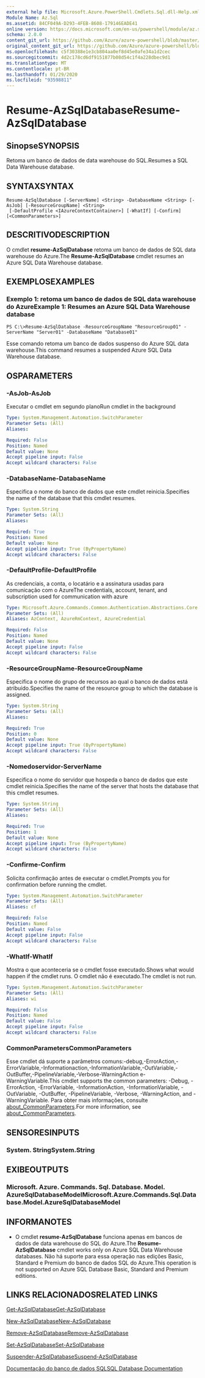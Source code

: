```yaml
---
external help file: Microsoft.Azure.PowerShell.Cmdlets.Sql.dll-Help.xml
Module Name: Az.Sql
ms.assetid: 84CF049A-D293-4FEB-8608-179146EADE41
online version: https://docs.microsoft.com/en-us/powershell/module/az.sql/resume-azsqldatabase
schema: 2.0.0
content_git_url: https://github.com/Azure/azure-powershell/blob/master/src/Sql/Sql/help/Resume-AzSqlDatabase.md
original_content_git_url: https://github.com/Azure/azure-powershell/blob/master/src/Sql/Sql/help/Resume-AzSqlDatabase.md
ms.openlocfilehash: c5f30388e1e3cb804aa0ef8d45e0afe34a1d2cec
ms.sourcegitcommit: 4d2c178cd6df9151877b08d54c1f4a228dbec9d1
ms.translationtype: MT
ms.contentlocale: pt-BR
ms.lasthandoff: 01/29/2020
ms.locfileid: "93598811"
---
```

# <span data-ttu-id="6f4ee-101">Resume-AzSqlDatabase</span><span class="sxs-lookup"><span data-stu-id="6f4ee-101">Resume-AzSqlDatabase</span></span>

## <span data-ttu-id="6f4ee-102">Sinopse</span><span class="sxs-lookup"><span data-stu-id="6f4ee-102">SYNOPSIS</span></span>
<span data-ttu-id="6f4ee-103">Retoma um banco de dados de data warehouse do SQL.</span><span class="sxs-lookup"><span data-stu-id="6f4ee-103">Resumes a SQL Data Warehouse database.</span></span>

## <span data-ttu-id="6f4ee-104">SYNTAX</span><span class="sxs-lookup"><span data-stu-id="6f4ee-104">SYNTAX</span></span>

```
Resume-AzSqlDatabase [-ServerName] <String> -DatabaseName <String> [-AsJob] [-ResourceGroupName] <String>
 [-DefaultProfile <IAzureContextContainer>] [-WhatIf] [-Confirm] [<CommonParameters>]
```

## <span data-ttu-id="6f4ee-105">DESCRITIVO</span><span class="sxs-lookup"><span data-stu-id="6f4ee-105">DESCRIPTION</span></span>
<span data-ttu-id="6f4ee-106">O cmdlet **resume-AzSqlDatabase** retoma um banco de dados de SQL data warehouse do Azure.</span><span class="sxs-lookup"><span data-stu-id="6f4ee-106">The **Resume-AzSqlDatabase** cmdlet resumes an Azure SQL Data Warehouse database.</span></span>

## <span data-ttu-id="6f4ee-107">EXEMPLOS</span><span class="sxs-lookup"><span data-stu-id="6f4ee-107">EXAMPLES</span></span>

### <span data-ttu-id="6f4ee-108">Exemplo 1: retoma um banco de dados de SQL data warehouse do Azure</span><span class="sxs-lookup"><span data-stu-id="6f4ee-108">Example 1: Resumes an Azure SQL Data Warehouse database</span></span>
```
PS C:\>Resume-AzSqlDatabase -ResourceGroupName "ResourceGroup01" -ServerName "Server01" -DatabaseName "Database01"
```

<span data-ttu-id="6f4ee-109">Esse comando retoma um banco de dados suspenso do Azure SQL data warehouse.</span><span class="sxs-lookup"><span data-stu-id="6f4ee-109">This command resumes a suspended Azure SQL Data Warehouse database.</span></span>

## <span data-ttu-id="6f4ee-110">OS</span><span class="sxs-lookup"><span data-stu-id="6f4ee-110">PARAMETERS</span></span>

### <span data-ttu-id="6f4ee-111">-AsJob</span><span class="sxs-lookup"><span data-stu-id="6f4ee-111">-AsJob</span></span>
<span data-ttu-id="6f4ee-112">Executar o cmdlet em segundo plano</span><span class="sxs-lookup"><span data-stu-id="6f4ee-112">Run cmdlet in the background</span></span>

```yaml
Type: System.Management.Automation.SwitchParameter
Parameter Sets: (All)
Aliases:

Required: False
Position: Named
Default value: None
Accept pipeline input: False
Accept wildcard characters: False
```

### <span data-ttu-id="6f4ee-113">-DatabaseName</span><span class="sxs-lookup"><span data-stu-id="6f4ee-113">-DatabaseName</span></span>
<span data-ttu-id="6f4ee-114">Especifica o nome do banco de dados que este cmdlet reinicia.</span><span class="sxs-lookup"><span data-stu-id="6f4ee-114">Specifies the name of the database that this cmdlet resumes.</span></span>

```yaml
Type: System.String
Parameter Sets: (All)
Aliases:

Required: True
Position: Named
Default value: None
Accept pipeline input: True (ByPropertyName)
Accept wildcard characters: False
```

### <span data-ttu-id="6f4ee-115">-DefaultProfile</span><span class="sxs-lookup"><span data-stu-id="6f4ee-115">-DefaultProfile</span></span>
<span data-ttu-id="6f4ee-116">As credenciais, a conta, o locatário e a assinatura usadas para comunicação com o Azure</span><span class="sxs-lookup"><span data-stu-id="6f4ee-116">The credentials, account, tenant, and subscription used for communication with azure</span></span>

```yaml
Type: Microsoft.Azure.Commands.Common.Authentication.Abstractions.Core.IAzureContextContainer
Parameter Sets: (All)
Aliases: AzContext, AzureRmContext, AzureCredential

Required: False
Position: Named
Default value: None
Accept pipeline input: False
Accept wildcard characters: False
```

### <span data-ttu-id="6f4ee-117">-ResourceGroupName</span><span class="sxs-lookup"><span data-stu-id="6f4ee-117">-ResourceGroupName</span></span>
<span data-ttu-id="6f4ee-118">Especifica o nome do grupo de recursos ao qual o banco de dados está atribuído.</span><span class="sxs-lookup"><span data-stu-id="6f4ee-118">Specifies the name of the resource group to which the database is assigned.</span></span>

```yaml
Type: System.String
Parameter Sets: (All)
Aliases:

Required: True
Position: 0
Default value: None
Accept pipeline input: True (ByPropertyName)
Accept wildcard characters: False
```

### <span data-ttu-id="6f4ee-119">-Nomedoservidor</span><span class="sxs-lookup"><span data-stu-id="6f4ee-119">-ServerName</span></span>
<span data-ttu-id="6f4ee-120">Especifica o nome do servidor que hospeda o banco de dados que este cmdlet reinicia.</span><span class="sxs-lookup"><span data-stu-id="6f4ee-120">Specifies the name of the server that hosts the database that this cmdlet resumes.</span></span>

```yaml
Type: System.String
Parameter Sets: (All)
Aliases:

Required: True
Position: 1
Default value: None
Accept pipeline input: True (ByPropertyName)
Accept wildcard characters: False
```

### <span data-ttu-id="6f4ee-121">-Confirme</span><span class="sxs-lookup"><span data-stu-id="6f4ee-121">-Confirm</span></span>
<span data-ttu-id="6f4ee-122">Solicita confirmação antes de executar o cmdlet.</span><span class="sxs-lookup"><span data-stu-id="6f4ee-122">Prompts you for confirmation before running the cmdlet.</span></span>

```yaml
Type: System.Management.Automation.SwitchParameter
Parameter Sets: (All)
Aliases: cf

Required: False
Position: Named
Default value: False
Accept pipeline input: False
Accept wildcard characters: False
```

### <span data-ttu-id="6f4ee-123">-WhatIf</span><span class="sxs-lookup"><span data-stu-id="6f4ee-123">-WhatIf</span></span>
<span data-ttu-id="6f4ee-124">Mostra o que aconteceria se o cmdlet fosse executado.</span><span class="sxs-lookup"><span data-stu-id="6f4ee-124">Shows what would happen if the cmdlet runs.</span></span>
<span data-ttu-id="6f4ee-125">O cmdlet não é executado.</span><span class="sxs-lookup"><span data-stu-id="6f4ee-125">The cmdlet is not run.</span></span>

```yaml
Type: System.Management.Automation.SwitchParameter
Parameter Sets: (All)
Aliases: wi

Required: False
Position: Named
Default value: False
Accept pipeline input: False
Accept wildcard characters: False
```

### <span data-ttu-id="6f4ee-126">CommonParameters</span><span class="sxs-lookup"><span data-stu-id="6f4ee-126">CommonParameters</span></span>
<span data-ttu-id="6f4ee-127">Esse cmdlet dá suporte a parâmetros comuns:-debug,-ErrorAction,-ErrorVariable,-Informationaction,-InformationVariable,-OutVariable,-OutBuffer,-PipelineVariable,-Verbose-WarningAction e-WarningVariable.</span><span class="sxs-lookup"><span data-stu-id="6f4ee-127">This cmdlet supports the common parameters: -Debug, -ErrorAction, -ErrorVariable, -InformationAction, -InformationVariable, -OutVariable, -OutBuffer, -PipelineVariable, -Verbose, -WarningAction, and -WarningVariable.</span></span> <span data-ttu-id="6f4ee-128">Para obter mais informações, consulte [about_CommonParameters](https://go.microsoft.com/fwlink/?LinkID=113216).</span><span class="sxs-lookup"><span data-stu-id="6f4ee-128">For more information, see [about_CommonParameters](https://go.microsoft.com/fwlink/?LinkID=113216).</span></span>

## <span data-ttu-id="6f4ee-129">SENSORES</span><span class="sxs-lookup"><span data-stu-id="6f4ee-129">INPUTS</span></span>

### <span data-ttu-id="6f4ee-130">System. String</span><span class="sxs-lookup"><span data-stu-id="6f4ee-130">System.String</span></span>

## <span data-ttu-id="6f4ee-131">EXIBE</span><span class="sxs-lookup"><span data-stu-id="6f4ee-131">OUTPUTS</span></span>

### <span data-ttu-id="6f4ee-132">Microsoft. Azure. Commands. Sql. Database. Model. AzureSqlDatabaseModel</span><span class="sxs-lookup"><span data-stu-id="6f4ee-132">Microsoft.Azure.Commands.Sql.Database.Model.AzureSqlDatabaseModel</span></span>

## <span data-ttu-id="6f4ee-133">INFORMA</span><span class="sxs-lookup"><span data-stu-id="6f4ee-133">NOTES</span></span>
* <span data-ttu-id="6f4ee-134">O cmdlet **resume-AzSqlDatabase** funciona apenas em bancos de dados de data warehouse do SQL do Azure.</span><span class="sxs-lookup"><span data-stu-id="6f4ee-134">The **Resume-AzSqlDatabase** cmdlet works only on Azure SQL Data Warehouse databases.</span></span> <span data-ttu-id="6f4ee-135">Não há suporte para essa operação nas edições Basic, Standard e Premium do banco de dados SQL do Azure.</span><span class="sxs-lookup"><span data-stu-id="6f4ee-135">This operation is not supported on Azure SQL Database Basic, Standard and Premium editions.</span></span>

## <span data-ttu-id="6f4ee-136">LINKS RELACIONADOS</span><span class="sxs-lookup"><span data-stu-id="6f4ee-136">RELATED LINKS</span></span>

[<span data-ttu-id="6f4ee-137">Get-AzSqlDatabase</span><span class="sxs-lookup"><span data-stu-id="6f4ee-137">Get-AzSqlDatabase</span></span>](./Get-AzSqlDatabase.md)

[<span data-ttu-id="6f4ee-138">New-AzSqlDatabase</span><span class="sxs-lookup"><span data-stu-id="6f4ee-138">New-AzSqlDatabase</span></span>](./New-AzSqlDatabase.md)

[<span data-ttu-id="6f4ee-139">Remove-AzSqlDatabase</span><span class="sxs-lookup"><span data-stu-id="6f4ee-139">Remove-AzSqlDatabase</span></span>](./Remove-AzSqlDatabase.md)

[<span data-ttu-id="6f4ee-140">Set-AzSqlDatabase</span><span class="sxs-lookup"><span data-stu-id="6f4ee-140">Set-AzSqlDatabase</span></span>](./Set-AzSqlDatabase.md)

[<span data-ttu-id="6f4ee-141">Suspender-AzSqlDatabase</span><span class="sxs-lookup"><span data-stu-id="6f4ee-141">Suspend-AzSqlDatabase</span></span>](./Suspend-AzSqlDatabase.md)

[<span data-ttu-id="6f4ee-142">Documentação do banco de dados SQL</span><span class="sxs-lookup"><span data-stu-id="6f4ee-142">SQL Database Documentation</span></span>](https://docs.microsoft.com/azure/sql-database/)


